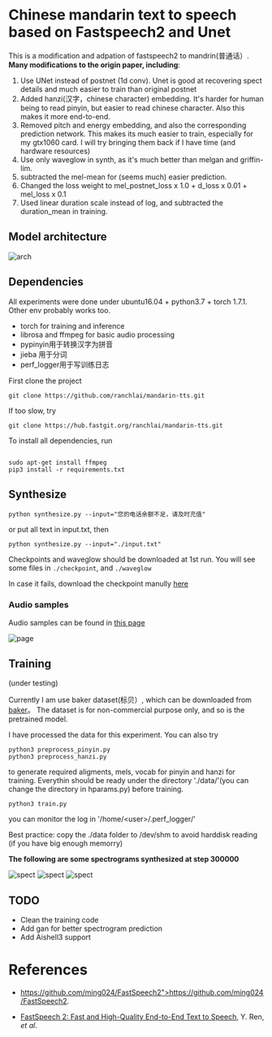 # Chinese mandarin text to speech based on Fastspeech2 and Unet

    
This is a modification and adpation of fastspeech2 to mandrin(普通话）. 
<b> Many modifications to the origin paper, including</b>: 

1. Use UNet instead of postnet (1d conv). Unet is good at recovering spect details and much easier to train than original postnet
2. Added hanzi(汉字，chinese character) embedding. It's harder for human being to read pinyin, but easier to read chinese character. Also this makes it more end-to-end. 
3. Removed pitch and energy embedding, and also the corresponding prediction network. This makes its much easier to train, especially for my gtx1060 card. I will try bringing them back if I have time (and hardware resources)
5. Use only waveglow in synth, as it's much better than melgan and griffin-lim.
6. subtracted the mel-mean for (seems much) easier prediction. 
7. Changed the loss weight to  mel_postnet_loss x 1.0 + d_loss x 0.01 + mel_loss x 0.1 
8. Used linear duration scale instead of log, and subtracted the duration_mean in training.

## Model architecture

![arch](./docs/arch.png)


## Dependencies

All experiments were done under ubuntu16.04 + python3.7 + torch 1.7.1. Other env probably works too.

- torch for training and inference
- librosa and ffmpeg for basic audio processing
- pypinyin用于转换汉字为拼音
- jieba 用于分词
- perf_logger用于写训练日志

First clone the project

```
git clone https://github.com/ranchlai/mandarin-tts.git

```
If too slow, try

```
git clone https://hub.fastgit.org/ranchlai/mandarin-tts.git

```

To install all dependencies, run

```

sudo apt-get install ffmpeg
pip3 install -r requirements.txt
```


## Synthesize


```
python synthesize.py --input="您的电话余额不足，请及时充值"
```
or put all text in input.txt, then 

```
python synthesize.py --input="./input.txt"

```

Checkpoints and waveglow should be downloaded at 1st run. You will see some files in  `./checkpoint`, and `./waveglow`

In case it fails, download the checkpoint manully <a href='https://zenodo.org/record/4625672/files/checkpoint_500000.pth'>here</a>

### Audio samples

Audio samples can be found in <a href="https://ranchlai.github.io/mandarin-tts/">this page</a>

![page](./docs/page.png)


## Training

(under testing)

Currently I am use baker dataset(标贝）, which can be downloaded from <a href="https://www.data-baker.com/open_source.html">baker</a>。 The dataset is for non-commercial purpose only, and so is the pretrained model. 


I have processed the data for this experiment. You can also try 
```
python3 preprocess_pinyin.py 
python3 preprocess_hanzi.py 
```
to generate required aligments, mels, vocab for pinyin and hanzi for training. Everythin should be ready under the directory './data/'(you can change the directory in hparams.py) before training. 


```
python3 train.py
```
you can monitor the log in '/home/\<user\>/.perf_logger/'

Best practice: copy the ./data folder to /dev/shm to avoid harddisk reading (if you have big enough memorry)


<b> The following are some spectrograms synthesized at step 300000 </b>

![spect](./docs/data/step_300000_0.png)
![spect](./docs/data/step_300000_2.png)
![spect](./docs/data/step_300000_3.png)





## TODO
- Clean the training code
- Add gan for better spectrogram prediction
- Add Aishell3 support


# References
- <a>https://github.com/ming024/FastSpeech2">https://github.com/ming024/FastSpeech2</a>. 

- [FastSpeech 2: Fast and High-Quality End-to-End Text to Speech](https://arxiv.org/abs/2006.04558), Y. Ren, *et al*.






